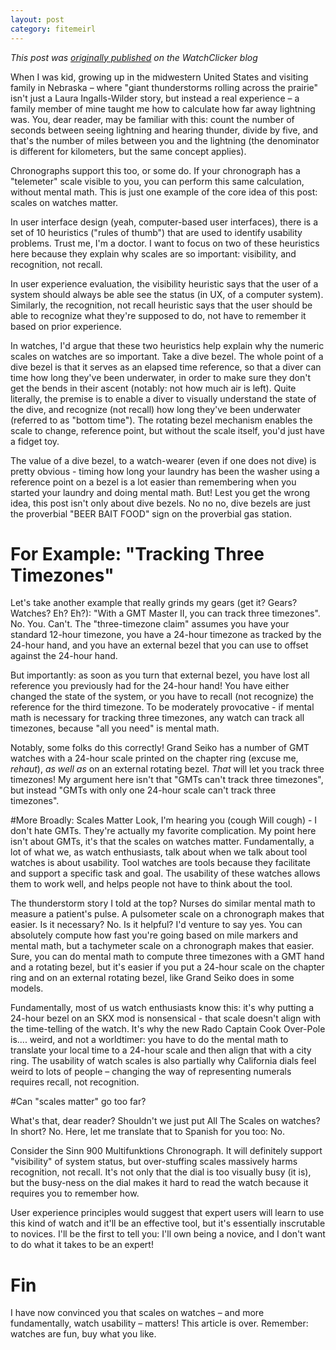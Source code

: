 ```yaml
---
layout: post
category: fitemeirl
---
```


_This post was [originally published](https://watchclicker.com/numeric-scales-on-watches-matter/) on the WatchClicker blog_

When I was kid, growing up in the midwestern United States and visiting family in Nebraska – where "giant thunderstorms rolling across the prairie" isn't just a Laura Ingalls-Wilder story, but instead a real experience – a family member of mine taught me how to calculate how far away lightning was. You, dear reader, may be familiar with this: count the number of seconds between seeing lightning and hearing thunder, divide by five, and that's the number of miles between you and the lightning (the denominator is different for kilometers, but the same concept applies). 

Chronographs support this too, or some do. If your chronograph has a "telemeter" scale visible to you, you can perform this same calculation, without mental math. This is just one example of the core idea of this post: scales on watches matter. 

In user interface design (yeah, computer-based user interfaces), there is a set of 10 heuristics ("rules of thumb") that are used to identify usability problems. Trust me, I'm a doctor. I want to focus on two of these heuristics here because they explain why scales are so important: visibility, and recognition, not recall. 

In user experience evaluation, the visibility heuristic says that the user of a system should always be able see the status (in UX, of a computer system). Similarly, the recognition, not recall heuristic says that the user should be able to recognize what they're supposed to do, not have to remember it based on prior experience. 

In watches, I'd argue that these two heuristics help explain why the numeric scales on watches are so important. Take a dive bezel. The whole point of a dive bezel is that it serves as an elapsed time reference, so that a diver can time how long they've been underwater, in order to make sure they don't get the bends in their ascent (notably: not how much air is left). Quite literally, the premise is to enable a diver to visually understand the state of the dive, and recognize (not recall) how long they've been underwater (referred to as "bottom time"). The rotating bezel mechanism enables the scale to change, reference point, but without the scale itself, you'd just have a fidget toy. 

The value of a dive bezel, to a watch-wearer (even if one does not dive) is pretty obvious - timing how long your laundry has been the washer using a reference point on a bezel is a lot easier than remembering when you started your laundry and doing mental math. But! Lest you get the wrong idea, this post isn't only about dive bezels. No no no, dive bezels are just the proverbial "BEER BAIT FOOD" sign on the proverbial gas station. 

# For Example: "Tracking Three Timezones"

Let's take another example that really grinds my gears (get it? Gears? Watches? Eh? Eh?): "With a GMT Master II, you can track three timezones". No. You. Can't. The "three-timezone claim" assumes you have your standard 12-hour timezone, you have a 24-hour timezone as tracked by the 24-hour hand, and you have an external bezel that you can use to offset against the 24-hour hand. 

But importantly: as soon as you turn that external bezel, you have lost all reference you previously had for the 24-hour hand! You have either changed the state of the system, or you have to recall (not recognize) the reference for the third timezone. To be moderately provocative - if mental math is necessary for tracking three timezones, any watch can track all timezones, because "all you need" is mental math. 

Notably, some folks do this correctly! Grand Seiko has a number of GMT watches with a 24-hour scale printed on the chapter ring (excuse me, *rehaut*), *as well as* on an external rotating bezel. *That* will let you track three timezones! My argument here isn't that "GMTs can't track three timezones", but instead "GMTs with only one 24-hour scale can't track three timezones".

#More Broadly: Scales Matter
Look, I'm hearing you (cough Will cough) - I don't hate GMTs. They're actually my favorite complication. My point here isn't about GMTs, it's that the scales on watches matter. Fundamentally, a lot of what we, as watch enthusiasts, talk about when we talk about tool watches is about usability. Tool watches are tools because they facilitate and support a specific task and goal. The usability of these watches allows them to work well, and helps people not have to think about the tool. 

The thunderstorm story I told at the top? Nurses do similar mental math to measure a patient's pulse. A pulsometer scale on a chronograph makes that easier. Is it necessary? No. Is it helpful? I'd venture to say yes. You can absolutely compute how fast you're going based on mile markers and mental math, but a tachymeter scale on a chronograph makes that easier. Sure, you can do mental math to compute three timezones with a GMT hand and a rotating bezel, but it's easier if you put a 24-hour scale on the chapter ring and on an external rotating bezel, like Grand Seiko does in some models. 

Fundamentally, most of us watch enthusiasts know this: it's why putting a 24-hour bezel on an SKX mod is nonsensical - that scale doesn't align with the time-telling of the watch. It's why the new Rado Captain Cook Over-Pole is.... weird, and not a worldtimer: you have to do the mental math to translate your local time to a 24-hour scale and then align that with a city ring. The usability of watch scales is also partially why California dials feel weird to lots of people – changing the way of representing numerals requires recall, not recognition. 

#Can "scales matter" go too far?

What's that, dear reader? Shouldn't we just put All The Scales on watches? In short? No. Here, let me translate that to Spanish for you too: No.

Consider the Sinn 900 Multifunktions Chronograph. It will definitely support "visibility" of system status, but over-stuffing scales massively harms recognition, not recall. It's not only that the dial is too visually busy (it is), but the busy-ness on the dial makes it hard to read the watch because it requires you to remember how.

User experience principles would suggest that expert users will learn to use this kind of watch and it'll be an effective tool, but it's essentially inscrutable to novices. I'll be the first to tell you: I'll own being a novice, and I don't want to do what it takes to be an expert!

# Fin
I have now convinced you that scales on watches – and more fundamentally, watch usability – matters! This article is over. Remember: watches are fun, buy what you like.